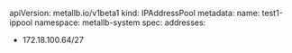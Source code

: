 apiVersion: metallb.io/v1beta1
kind: IPAddressPool
metadata:
  name: test1-ippool
  namespace: metallb-system
spec:
  addresses:
  - 172.18.100.64/27
